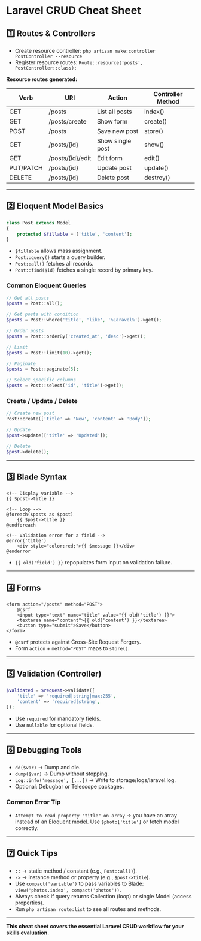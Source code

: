 # Laravel CRUD Cheat Sheet

## 1️⃣ Routes & Controllers

-   Create resource controller: `php artisan make:controller PostController --resource`
-   Register resource routes: `Route::resource('posts', PostController::class);`

**Resource routes generated:**

| Verb      | URI              | Action           | Controller Method |
| --------- | ---------------- | ---------------- | ----------------- |
| GET       | /posts           | List all posts   | index()           |
| GET       | /posts/create    | Show form        | create()          |
| POST      | /posts           | Save new post    | store()           |
| GET       | /posts/{id}      | Show single post | show()            |
| GET       | /posts/{id}/edit | Edit form        | edit()            |
| PUT/PATCH | /posts/{id}      | Update post      | update()          |
| DELETE    | /posts/{id}      | Delete post      | destroy()         |

---

## 2️⃣ Eloquent Model Basics

```php
class Post extends Model
{
    protected $fillable = ['title', 'content'];
}
```

-   `$fillable` allows mass assignment.
-   `Post::query()` starts a query builder.
-   `Post::all()` fetches all records.
-   `Post::find($id)` fetches a single record by primary key.

### Common Eloquent Queries

```php
// Get all posts
$posts = Post::all();

// Get posts with condition
$posts = Post::where('title', 'like', '%Laravel%')->get();

// Order posts
$posts = Post::orderBy('created_at', 'desc')->get();

// Limit
$posts = Post::limit(10)->get();

// Paginate
$posts = Post::paginate(5);

// Select specific columns
$posts = Post::select('id', 'title')->get();
```

### Create / Update / Delete

```php
// Create new post
Post::create(['title' => 'New', 'content' => 'Body']);

// Update
$post->update(['title' => 'Updated']);

// Delete
$post->delete();
```

---

## 3️⃣ Blade Syntax

```blade
<!-- Display variable -->
{{ $post->title }}

<!-- Loop -->
@foreach($posts as $post)
    {{ $post->title }}
@endforeach

<!-- Validation error for a field -->
@error('title')
    <div style="color:red;">{{ $message }}</div>
@enderror
```

-   `{{ old('field') }}` repopulates form input on validation failure.

---

## 4️⃣ Forms

```blade
<form action="/posts" method="POST">
    @csrf
    <input type="text" name="title" value="{{ old('title') }}">
    <textarea name="content">{{ old('content') }}</textarea>
    <button type="submit">Save</button>
</form>
```

-   `@csrf` protects against Cross-Site Request Forgery.
-   Form `action` + `method="POST"` maps to `store()`.

---

## 5️⃣ Validation (Controller)

```php
$validated = $request->validate([
    'title' => 'required|string|max:255',
    'content' => 'required|string',
]);
```

-   Use `required` for mandatory fields.
-   Use `nullable` for optional fields.

---

## 6️⃣ Debugging Tools

-   `dd($var)` → Dump and die.
-   `dump($var)` → Dump without stopping.
-   `Log::info('message', [...])` → Write to storage/logs/laravel.log.
-   Optional: Debugbar or Telescope packages.

### Common Error Tip

-   `Attempt to read property "title" on array` → you have an array instead of an Eloquent model. Use `$photo['title']` or fetch model correctly.

---

## 7️⃣ Quick Tips

-   `::` → static method / constant (e.g., `Post::all()`).
-   `->` → instance method or property (e.g., `$post->title`).
-   Use `compact('variable')` to pass variables to Blade: `view('photos.index', compact('photos'))`.
-   Always check if query returns Collection (loop) or single Model (access properties).
-   Run `php artisan route:list` to see all routes and methods.

---

**This cheat sheet covers the essential Laravel CRUD workflow for your skills evaluation.**

